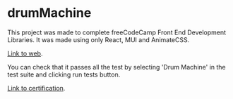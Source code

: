 # drumMachine
This project was made to complete freeCodeCamp Front End Development Libraries. It was made using only React, MUI and AnimateCSS.

[Link to web](https://matiastk.github.io/drumMachine).

You can check that it passes all the test by selecting 'Drum Machine' in the test suite and clicking run tests button.

[Link to certification](https://www.freecodecamp.org/certification/MatiasTK/front-end-development-libraries).